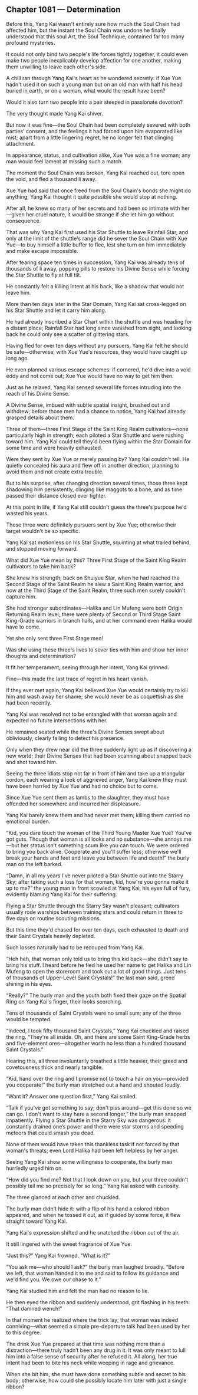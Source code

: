 ## Chapter 1081 — Determination

Before this, Yang Kai wasn't entirely sure how much the Soul Chain had affected him, but the instant the Soul Chain was undone he finally understood that this soul Art, the Soul Technique, contained far too many profound mysteries.

It could not only bind two people's life forces tightly together, it could even make two people inexplicably develop affection for one another, making them unwilling to leave each other's side.

A chill ran through Yang Kai's heart as he wondered secretly: if Xue Yue hadn't used it on such a young man but on an old man with half his head buried in earth, or on a woman, what would the result have been?

Would it also turn two people into a pair steeped in passionate devotion?

The very thought made Yang Kai shiver.

But now it was fine—the Soul Chain had been completely severed with both parties' consent, and the feelings it had forced upon him evaporated like mist; apart from a little lingering regret, he no longer felt that clinging attachment.

In appearance, status, and cultivation alike, Xue Yue was a fine woman; any man would feel lament at missing such a match.

The moment the Soul Chain was broken, Yang Kai reached out, tore open the void, and fled a thousand li away.

Xue Yue had said that once freed from the Soul Chain's bonds she might do anything; Yang Kai thought it quite possible she would stop at nothing.

After all, he knew so many of her secrets and had been so intimate with her—given her cruel nature, it would be strange if she let him go without consequence.

That was why Yang Kai first used his Star Shuttle to leave Rainfall Star, and only at the limit of the shuttle's range did he sever the Soul Chain with Xue Yue—to buy himself a little buffer to flee, lest she turn on him immediately and make escape impossible.

After tearing space ten times in succession, Yang Kai was already tens of thousands of li away, popping pills to restore his Divine Sense while forcing the Star Shuttle to fly at full tilt.

He constantly felt a killing intent at his back, like a shadow that would not leave him.

More than ten days later in the Star Domain, Yang Kai sat cross-legged on his Star Shuttle and let it carry him along.

He had already inscribed a Star Chart within the shuttle and was heading for a distant place; Rainfall Star had long since vanished from sight, and looking back he could only see a scatter of glittering stars.

Having fled for over ten days without any pursuers, Yang Kai felt he should be safe—otherwise, with Xue Yue's resources, they would have caught up long ago.

He even planned various escape schemes: if cornered, he'd dive into a void eddy and not come out; Xue Yue would have no way to get him then.

Just as he relaxed, Yang Kai sensed several life forces intruding into the reach of his Divine Sense.

A Divine Sense, imbued with subtle spatial insight, brushed out and withdrew; before those men had a chance to notice, Yang Kai had already grasped details about them.

Three of them—three First Stage of the Saint King Realm cultivators—none particularly high in strength; each piloted a Star Shuttle and were rushing toward him. Yang Kai could tell they'd been flying within the Star Domain for some time and were heavily exhausted.

Were they sent by Xue Yue or merely passing by? Yang Kai couldn't tell. He quietly concealed his aura and flew off in another direction, planning to avoid them and not create extra trouble.

But to his surprise, after changing direction several times, those three kept shadowing him persistently, clinging like maggots to a bone, and as time passed their distance closed ever tighter.

At this point in life, if Yang Kai still couldn't guess the three's purpose he'd wasted his years.

These three were definitely pursuers sent by Xue Yue; otherwise their target wouldn't be so specific.

Yang Kai sat motionless on his Star Shuttle, squinting at what trailed behind, and stopped moving forward.

What did Xue Yue mean by this? Three First Stage of the Saint King Realm cultivators to take him back?

She knew his strength; back on Shuiyue Star, when he had reached the Second Stage of the Saint Realm he slew a Saint King Realm warrior, and now at the Third Stage of the Saint Realm, three such men surely couldn't capture him.

She had stronger subordinates—Halika and Lin Mufeng were both Origin Returning Realm level; there were plenty of Second or Third Stage Saint King-Grade warriors in branch halls, and at her command even Halika would have to come.

Yet she only sent three First Stage men!

Was she using these three's lives to sever ties with him and show her inner thoughts and determination?

It fit her temperament; seeing through her intent, Yang Kai grinned.

Fine—this made the last trace of regret in his heart vanish.

If they ever met again, Yang Kai believed Xue Yue would certainly try to kill him and wash away her shame; she would never be as coquettish as she had been recently.

Yang Kai was resolved not to be entangled with that woman again and expected no future intersections with her.

He remained seated while the three's Divine Senses swept about obliviously, clearly failing to detect his presence.

Only when they drew near did the three suddenly light up as if discovering a new world; their Divine Senses that had been scanning about snapped back and shot toward him.

Seeing the three idiots stop not far in front of him and take up a triangular cordon, each wearing a look of aggrieved anger, Yang Kai knew they must have been harried by Xue Yue and had no choice but to come.

Since Xue Yue sent them as lambs to the slaughter, they must have offended her somewhere and incurred her displeasure.

Yang Kai barely knew them and had never met them; killing them carried no emotional burden.

“Kid, you dare touch the woman of the Third Young Master Xue Yue? You've got guts. Though that woman is all looks and no substance—she annoys me—but her status isn't something scum like you can touch. We were ordered to bring you back alive. Cooperate and you'll suffer less; otherwise we'll break your hands and feet and leave you between life and death!” the burly man on the left barked.

“Damn, in all my years I've never piloted a Star Shuttle out into the Starry Sky; after taking such a loss for that woman, kid, how're you gonna make it up to me?” the young man in front scowled at Yang Kai, his eyes full of fury, evidently blaming Yang Kai for their suffering.

Flying a Star Shuttle through the Starry Sky wasn't pleasant; cultivators usually rode warships between training stars and could return in three to five days on routine scouting missions.

But this time they'd chased for over ten days, each exhausted to death and their Saint Crystals heavily depleted.

Such losses naturally had to be recouped from Yang Kai.

“Heh heh, that woman only told us to bring this kid back—she didn't say to bring his stuff. I heard before he fled he used her name to get Halika and Lin Mufeng to open the storeroom and took out a lot of good things. Just tens of thousands of Upper-Level Saint Crystals!” the last man said, greed shining in his eyes.

“Really?” The burly man and the youth both fixed their gaze on the Spatial Ring on Yang Kai's finger, their looks scorching.

Tens of thousands of Saint Crystals were no small sum; any of the three would be tempted.

“Indeed, I took fifty thousand Saint Crystals,” Yang Kai chuckled and raised the ring. “They're all inside. Oh, and there are some Saint King-Grade herbs and five-element ores—altogether worth no less than a hundred thousand Saint Crystals.”

Hearing this, all three involuntarily breathed a little heavier, their greed and covetousness thick and nearly tangible.

“Kid, hand over the ring and I promise not to touch a hair on you—provided you cooperate!” the burly man stretched out a hand and shouted loudly.

“Want it? Answer one question first,” Yang Kai smiled.

“Talk if you've got something to say; don't piss around—get this done so we can go. I don't want to stay here a second longer,” the burly man snapped impatiently. Flying a Star Shuttle in the Starry Sky was dangerous: it constantly drained one’s power and there were star storms and speeding meteors that could smash you dead.

None of them would have taken this thankless task if not forced by that woman's threats; even Lord Halika had been left helpless by her anger.

Seeing Yang Kai show some willingness to cooperate, the burly man hurriedly urged him on.

“How did you find me? Not that I look down on you, but your three couldn't possibly tail me so precisely for so long.” Yang Kai asked with curiosity.

The three glanced at each other and chuckled.

The burly man didn't hide it: with a flip of his hand a colored ribbon appeared, and when he tossed it out, as if guided by some force, it flew straight toward Yang Kai.

Yang Kai's expression shifted and he snatched the ribbon out of the air.

It still lingered with the sweet fragrance of Xue Yue.

“Just this?” Yang Kai frowned. “What is it?”

“You ask me—who should I ask?” the burly man laughed broadly. “Before we left, that woman handed it to me and said to follow its guidance and we'd find you. We owe our chase to it.”

Yang Kai studied him and felt the man had no reason to lie.

He then eyed the ribbon and suddenly understood, grit flashing in his teeth: “That damned wench!”

In that moment he realized where the trick lay; that woman was indeed conniving—what seemed a simple pre-departure talk had been used by her to this degree.

The drink Xue Yue prepared at that time was nothing more than a distraction—there truly hadn’t been any drug in it. It was only meant to lull him into a false sense of security after he refused it. All along, her true intent had been to bite his neck while weeping in rage and grievance.

When she bit him, she must have done something subtle and secret to his body; otherwise, how could she possibly locate him later with just a single ribbon?